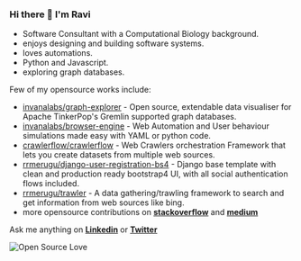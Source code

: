 ### Hi there 👋 I'm Ravi

- Software Consultant with a Computational Biology background.
- enjoys designing and building software systems.
- loves automations.
- Python and Javascript.
- exploring graph databases.


Few of my opensource works include:

- [invanalabs/graph-explorer](https://github.com/invanalabs/graph-explorer) - Open source, extendable data visualiser for Apache TinkerPop's Gremlin supported graph databases.
- [invanalabs/browser-engine](https://github.com/invanalabs/browser-engine) - Web Automation and User behaviour simulations made easy with YAML or python code.
- [crawlerflow/crawlerflow](https://github.com/crawlerflow/crawlerflow) - Web Crawlers orchestration Framework that lets you create datasets from multiple web sources.
- [rrmerugu/django-user-registration-bs4](https://github.com/rrmerugu/django-user-registration-bs4) - Django base template with clean and production ready bootstrap4 UI, with all social authentication flows included.
- [rrmerugu/trawler](https://github.com/rrmerugu/trawler) - A data gathering/trawling framework to search and get information from web sources like bing.
- more opensource contributions on **[stackoverflow](https://stackoverflow.com/users/3448851/rrmerugu)** and **[medium](https://medium.com/@rrmerugu)** 

Ask me anything on **[Linkedin](https://www.linkedin.com/in/rrmerugu/)** or **[Twitter](https://twitter.com/rrmerugu)** 

![Open Source Love](https://badges.frapsoft.com/os/v2/open-source.svg?v=103)


<!--
**rrmerugu/rrmerugu** is a ✨ _special_ ✨ repository because its `README.md` (this file) appears on your GitHub profile.

Here are some ideas to get you started:

- 🔭 I’m currently working on ...
- 🌱 I’m currently learning ...
- 👯 I’m looking to collaborate on ...
- 🤔 I’m looking for help with ...
- 💬 Ask me about ...
- 📫 How to reach me: ...
- 😄 Pronouns: ...
- ⚡ Fun fact: ...
-->
